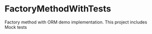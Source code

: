 # FactoryMethodWithTests
Factory method with ORM demo implementation. This project includes Mock tests
